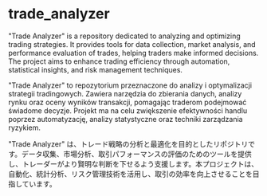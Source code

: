 # trade_analyzer
"Trade Analyzer" is a repository dedicated to analyzing and optimizing trading strategies. It provides tools for data collection, market analysis, and performance evaluation of trades, helping traders make informed decisions. The project aims to enhance trading efficiency through automation, statistical insights, and risk management techniques.

"Trade Analyzer" to repozytorium przeznaczone do analizy i optymalizacji strategii tradingowych. Zawiera narzędzia do zbierania danych, analizy rynku oraz oceny wyników transakcji, pomagając traderom podejmować świadome decyzje. Projekt ma na celu zwiększenie efektywności handlu poprzez automatyzację, analizy statystyczne oraz techniki zarządzania ryzykiem.

"Trade Analyzer" は、トレード戦略の分析と最適化を目的としたリポジトリです。データ収集、市場分析、取引パフォーマンスの評価のためのツールを提供し、トレーダーがより賢明な判断を下せるよう支援します。本プロジェクトは、自動化、統計分析、リスク管理技術を活用し、取引の効率を向上させることを目指しています。
